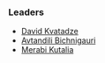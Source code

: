 ### Leaders

* [David Kvatadze](mailto:david.kvatadze@owasp.org)
* [Avtandili Bichnigauri](mailto:avtandili.bichnigauri@owasp.org)
* [Merabi Kutalia](mailto:merabi.kutalia@owasp.org)

